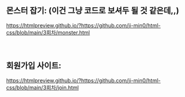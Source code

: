 ## 몬스터 잡기: (이건 그냥 코드로 보셔두 될 것 같은데,,)
https://htmlpreview.github.io/?https://github.com/ji-min0/html-css/blob/main/3회차/monster.html
<br><br><br>
## 회원가입 사이트:
https://htmlpreview.github.io/?https://github.com/ji-min0/html-css/blob/main/3회차/join.html
